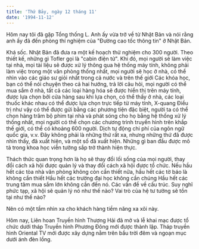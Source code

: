 ```yaml
---
title: 'Thứ Bảy, ngày 12 tháng 11'
date: '1994-11-12'
---
```


Hôm nay tôi đã gặp Tổng thống L. Anh ấy vừa trở về từ Nhật Bản và nói rằng anh ấy đã đến phòng thí nghiệm của "Đường cao tốc thông tin" ở Nhật Bản.

Khá sốc. Nhật Bản đã đưa ra một kế hoạch thử nghiệm cho 300 người. Theo thiết kế, những gì Tofler gọi là "cabin điện tử". Khi đó, mọi người sẽ làm việc tại nhà, mọi tài liệu sẽ được xử lý thông qua hệ thống máy tính, không phải làm việc trong một văn phòng thống nhất, mọi người sẽ học ở nhà, có thể nhìn vào các giáo sư giỏi nhất trong cả nước và trên thế giới Các khóa học, bạn có thể nói chuyện theo cả hai hướng, trả lời câu hỏi, mọi người có thể mua sắm ở nhà, tất cả các loại hàng hóa sẽ được hiển thị trên máy tính, được lựa chọn bởi cửa hàng sau khi lựa chọn, có thể thấy ở nhà, các loại thuốc khác nhau có thể được lựa chọn trực tiếp từ máy tính, X-quang Điều trị như vậy có thể được gửi bằng các phương tiện đặc biệt, người ta có thể chọn hàng trăm bộ phim tại nhà và phát sóng cho họ bằng hệ thống xử lý thống nhất, mọi người có thể chọn các chương trình truyền hình trên khắp thế giới, có thể có khoảng 600 người. Dịch tự động chi phí của ngôn ngữ quốc gia, v.v. Đây không phải là những thứ rất xa, nhưng những thứ đã được nhìn thấy, đã xuất hiện, và một số đã xuất hiện. Những gì ban đầu được mô tả trong khoa học viễn tưởng sắp trở thành hiện thực.

Thách thức quan trọng hơn là họ sẽ thay đổi lối sống của mọi người, thay đổi cách xã hội được quản lý và thay đổi cách xã hội được tổ chức. Nếu hầu hết các tòa nhà văn phòng không còn cần thiết nữa, hầu hết các tờ báo là không cần thiết Hầu hết các trường đại học không cần chúng Hầu hết các trung tâm mua sắm lớn không cần đến nó. Các vấn đề về cấu trúc. Suy nghĩ phức tạp, xã hội sẽ quản lý nó như thế nào? Vai trò của hệ tư tưởng sẽ tồn tại như thế nào?

Nên có một tầm nhìn xa cho khách hàng tiềm năng xa xôi này.

Hôm nay, Liên hoan Truyền hình Thượng Hải đã mở và lễ khai mạc được tổ chức dưới tháp Truyền hình Phương Đông mới được thành lập. Tháp truyền hình Oriental TV mới được xây dựng nằm trên bầu trời đêm và ngoạn mục dưới ánh đèn lồng.

